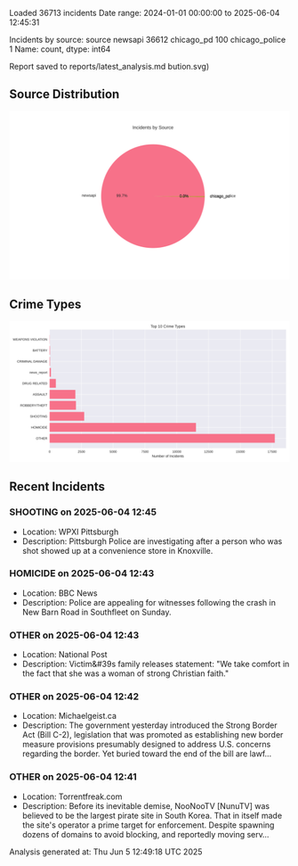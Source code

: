 
Loaded 36713 incidents
Date range: 2024-01-01 00:00:00 to 2025-06-04 12:45:31

Incidents by source:
source
newsapi           36612
chicago_pd          100
chicago_police        1
Name: count, dtype: int64

Report saved to reports/latest_analysis.md
bution.svg)

## Source Distribution
![Source Distribution](images/source_distribution.svg)

## Crime Types
![Crime Types](images/crime_types.svg)

## Recent Incidents

### SHOOTING on 2025-06-04 12:45
- Location: WPXI Pittsburgh
- Description: Pittsburgh Police are investigating after a person who was shot showed up at a convenience store in Knoxville.


### HOMICIDE on 2025-06-04 12:43
- Location: BBC News
- Description: Police are appealing for witnesses following the crash in New Barn Road in Southfleet on Sunday.


### OTHER on 2025-06-04 12:43
- Location: National Post
- Description: Victim&#39s family releases statement: "We take comfort in the fact that she was a woman of strong Christian faith."


### OTHER on 2025-06-04 12:42
- Location: Michaelgeist.ca
- Description: The government yesterday introduced the Strong Border Act (Bill C-2), legislation that was promoted as establishing new border measure provisions presumably designed to address U.S. concerns regarding the border. Yet buried toward the end of the bill are lawf…


### OTHER on 2025-06-04 12:41
- Location: Torrentfreak.com
- Description: Before its inevitable demise, NooNooTV [NunuTV] was believed to be the largest pirate site in South Korea. That in itself made the site's operator a prime target for enforcement. Despite spawning dozens of domains to avoid blocking, and reportedly moving serv…

Analysis generated at: Thu Jun  5 12:49:18 UTC 2025
